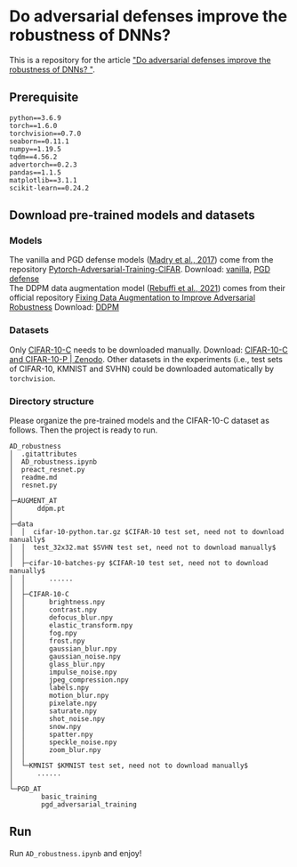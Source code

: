 # Do adversarial defenses improve the robustness of DNNs? #
This is a repository for the article <a href="https://lego999.github.io/ml/blog/2021/09/29/AT_robustness.html">"Do adversarial defenses improve the robustness of DNNs? "</a>.
## Prerequisite ##
```
python==3.6.9
torch==1.6.0
torchvision==0.7.0
seaborn==0.11.1
numpy==1.19.5
tqdm==4.56.2
advertorch==0.2.3
pandas==1.1.5
matplotlib==3.1.1
scikit-learn==0.24.2
```
## Download pre-trained models and datasets ##
### Models ###
The vanilla and PGD defense models (<a href="https://arxiv.org/abs/1706.06083">Madry et al., 2017</a>)  come from the repository <a href="https://github.com/ndb796/Pytorch-Adversarial-Training-CIFAR">Pytorch-Adversarial-Training-CIFAR</a>.
Download: <a href="https://postechackr-my.sharepoint.com/personal/dongbinna_postech_ac_kr/_layouts/15/onedrive.aspx?id=%2Fpersonal%2Fdongbinna%5Fpostech%5Fac%5Fkr%2FDocuments%2FResearch%2FPytorch%20Adversarial%20Training%20on%20CIFAR%2D10%2FPre%2Dtrained%2Fbasic%5Ftraining&parent=%2Fpersonal%2Fdongbinna%5Fpostech%5Fac%5Fkr%2FDocuments%2FResearch%2FPytorch%20Adversarial%20Training%20on%20CIFAR%2D10%2FPre%2Dtrained">vanilla</a>, <a href="https://postechackr-my.sharepoint.com/personal/dongbinna_postech_ac_kr/_layouts/15/onedrive.aspx?id=%2Fpersonal%2Fdongbinna%5Fpostech%5Fac%5Fkr%2FDocuments%2FResearch%2FPytorch%20Adversarial%20Training%20on%20CIFAR%2D10%2FPre%2Dtrained%2Fpgd%5Fadversarial%5Ftraining&parent=%2Fpersonal%2Fdongbinna%5Fpostech%5Fac%5Fkr%2FDocuments%2FResearch%2FPytorch%20Adversarial%20Training%20on%20CIFAR%2D10%2FPre%2Dtrained">PGD defense</a><br/>
The DDPM data augmentation model (<a href="https://arxiv.org/abs/2103.01946">Rebuffi et al., 2021</a>) comes from their official repository <a href="https://github.com/deepmind/deepmind-research/tree/master/adversarial_robustness"> Fixing Data Augmentation to Improve Adversarial Robustness</a>
Download: <a href="https://storage.googleapis.com/dm-adversarial-robustness/cifar10_linf_resnet18_ddpm.pt">DDPM</a>

### Datasets ###
Only <a href="https://arxiv.org/abs/1807.01697">CIFAR-10-C</a> needs to be downloaded manually. Download: <a href="https://zenodo.org/record/2535967#.YaJm7cfMKjg">CIFAR-10-C and CIFAR-10-P | Zenodo</a>. Other datasets in the experiments (i.e., test sets of CIFAR-10, KMNIST and SVHN) could be downloaded automatically by ```torchvision```.

### Directory structure ###
Please organize the pre-trained models and the CIFAR-10-C dataset as follows. Then the project is ready to run.
```
AD_robustness
│  .gitattributes
│  AD_robustness.ipynb
│  preact_resnet.py
│  readme.md
│  resnet.py
│  
├─AUGMENT_AT
│      ddpm.pt
│      
├─data
│  │  cifar-10-python.tar.gz $CIFAR-10 test set, need not to download manually$
│  │  test_32x32.mat $SVHN test set, need not to download manually$
│  │  
│  ├─cifar-10-batches-py $CIFAR-10 test set, need not to download manually$
│  │      ......
│  │      
│  ├─CIFAR-10-C
│  │      brightness.npy
│  │      contrast.npy
│  │      defocus_blur.npy
│  │      elastic_transform.npy
│  │      fog.npy
│  │      frost.npy
│  │      gaussian_blur.npy
│  │      gaussian_noise.npy
│  │      glass_blur.npy
│  │      impulse_noise.npy
│  │      jpeg_compression.npy
│  │      labels.npy
│  │      motion_blur.npy
│  │      pixelate.npy
│  │      saturate.npy
│  │      shot_noise.npy
│  │      snow.npy
│  │      spatter.npy
│  │      speckle_noise.npy
│  │      zoom_blur.npy
│  │      
│  └─KMNIST $KMNIST test set, need not to download manually$
│      ......
│              
└─PGD_AT
        basic_training
        pgd_adversarial_training
```
## Run ##
Run ```AD_robustness.ipynb``` and enjoy!
